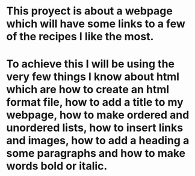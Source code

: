 # This proyect is about a webpage which will have some links to a few of the recipes I like the most.

# To achieve this I will be using the very few things I know about html which are how to create an html format file, how to add a title to my webpage, how to make ordered and unordered lists, how to insert links and images, how to add a heading a some paragraphs and how to make words bold or italic.